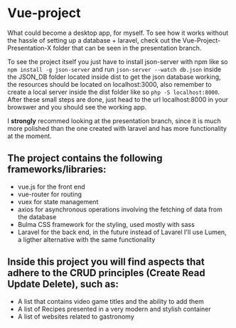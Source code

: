 # Vue-project
What could become a desktop app, for myself. To see how it works without the hassle of setting up a database + laravel, check out the Vue-Project-Presentation-X folder that can be seen in the presentation branch. 

To see the project itself you just have to install json-server with npm like so `npm install -g json-server` and run `json-server --watch db.json` inside the JSON_DB folder located inside dist to get the json database working, the resources should be located on localhost:3000, also remember to create a local server inside the dist folder like so `php -S localhost:8000`. After these small steps are done, just head to the url localhost:8000 in your browswer and you should see the working app.

I **strongly** recommed looking at the presentation branch, since it is much more polished than the one created with laravel and has more functionality at the moment.

## The project contains the following frameworks/libraries:

* vue.js for the front end
* vue-router for routing
* vuex for state management
* axios for asynchronous operations involving the fetching of data from the database
* Bulma CSS framework for the styling, used mostly with sass
* Laravel for the back end, in the future instead of Lavarel I'll use Lumen, a ligther alternative with the same functionality

## Inside this project you will find aspects that adhere to the **CRUD** principles (Create Read Update Delete), such as:

* A list that contains video game titles and the ability to add them
* A list of Recipes presented in a very modern and stylish container
* A list of websites related to gastronomy